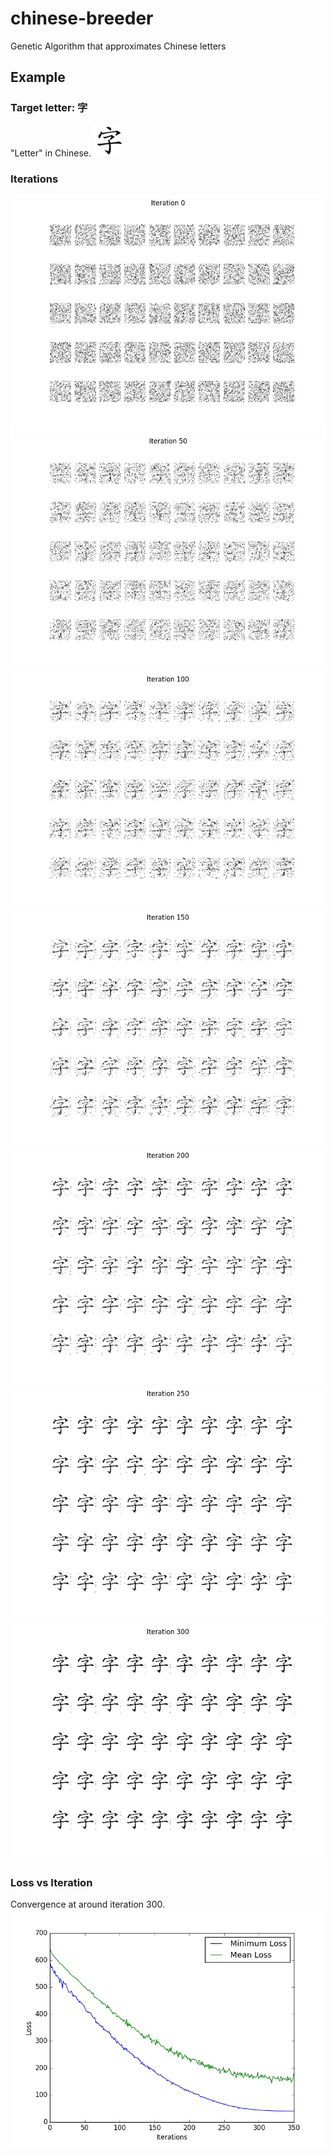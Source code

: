 # chinese-breeder
Genetic Algorithm that approximates Chinese letters
## Example
### Target letter: 字
"Letter" in Chinese.
![alt text](https://github.com/padraighu/chinese-breeder/blob/master/letter_small.jpg "zi")

### Iterations
![alt text](https://github.com/padraighu/chinese-breeder/blob/master/zi/0a.jpg "ex1")
![alt text](https://github.com/padraighu/chinese-breeder/blob/master/zi/50a.jpg "ex2")
![alt text](https://github.com/padraighu/chinese-breeder/blob/master/zi/100a.jpg "ex3")
![alt text](https://github.com/padraighu/chinese-breeder/blob/master/zi/150a.jpg "ex4")
![alt text](https://github.com/padraighu/chinese-breeder/blob/master/zi/200a.jpg "ex5")
![alt text](https://github.com/padraighu/chinese-breeder/blob/master/zi/250a.jpg "ex6")
![alt text](https://github.com/padraighu/chinese-breeder/blob/master/zi/300a.jpg "ex7")

### Loss vs Iteration 
Convergence at around iteration 300.
![alt text](https://github.com/padraighu/chinese-breeder/blob/master/zi/350b.jpg "plot")
